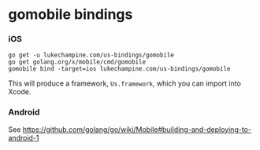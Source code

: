 gomobile bindings
=================

### iOS

```
go get -u lukechampine.com/us-bindings/gomobile
go get golang.org/x/mobile/cmd/gomobile
gomobile bind -target=ios lukechampine.com/us-bindings/gomobile
```

This will produce a framework, `Us.framework`, which you can import into Xcode.

### Android

See https://github.com/golang/go/wiki/Mobile#building-and-deploying-to-android-1
